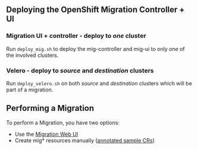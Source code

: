 ## Deploying the OpenShift Migration Controller + UI

### __Migration UI + controller__ - deploy to _one_ cluster
Run `deploy_mig.sh` to deploy the mig-controller and mig-ui to only _one_ of the involved clusters.

### __Velero__ - deploy to _source_ and _destination_ clusters
Run `deploy_velero.sh` on both _source_ and _destination_ clusters which will be part of a migration. 

## Performing a Migration
To perform a Migration, you have two options:
- Use the [Migration Web UI](https://github.com/fusor/mig-ui) 
- Create mig* resources manually ([annotated sample CRs](https://github.com/fusor/mig-controller/tree/master/config/samples))